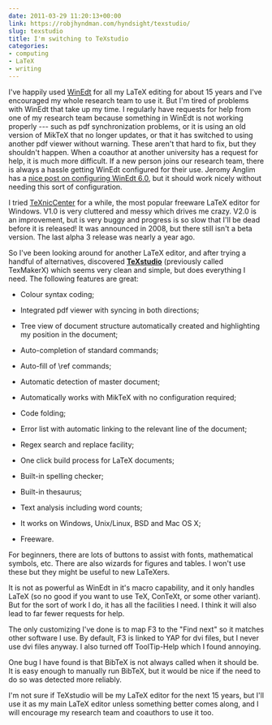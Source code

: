 ```yaml
---
date: 2011-03-29 11:20:13+00:00
link: https://robjhyndman.com/hyndsight/texstudio/
slug: texstudio
title: I'm switching to TeXstudio
categories:
- computing
- LaTeX
- writing
---
```


I've happily used [WinEdt](http://www.winedt.com) for all my LaTeX editing for about 15 years and I've encouraged my whole research team to use it. But I'm tired of problems with WinEdt that take up my time.<!-- more --> I regularly have requests for help from one of my research team because something in WinEdt is not working properly --- such as pdf synchronization problems, or it is using an old version of MikTeX that no longer updates, or that it has switched to using another pdf viewer without warning. These aren't that hard to fix, but they shouldn't happen. When a coauthor at another university has a request for help, it is much more difficult. If a new person joins our research team, there is always a hassle getting WinEdt configured for their use. Jeromy Anglim has a [nice post on configuring WinEdt 6.0](http://jeromyanglim.blogspot.com/2010/04/winedt-60-for-latex-features.html), but it should work nicely without needing this sort of configuration.

I tried [TeXnicCenter](http://www.texniccenter.org/) for a while, the most popular freeware LaTeX editor for Windows. V1.0 is very cluttered and messy which drives me crazy. V2.0 is an improvement, but is very buggy and progress is so slow that I'll be dead before it is released! It was announced in 2008, but there still isn't a beta version. The last alpha 3 release was nearly a year ago.

So I've been looking around for another LaTeX editor, and after trying a handful of alternatives, discovered **[TeXstudio](http://texstudio.sourceforge.net/)** (previously called TexMakerX) which seems very clean and simple, but does everything I need. The following features are great:


  * Colour syntax coding;

  * Integrated pdf viewer with syncing in both directions;

  * Tree view of document structure automatically created and highlighting my position in the document;

  * Auto-completion of standard commands;

  * Auto-fill of \ref commands;

  * Automatic detection of master document;

  * Automatically works with MikTeX with no configuration required;

  * Code folding;

  * Error list with automatic linking to the relevant line of the document;

  * Regex search and replace facility;

  * One click build process for LaTeX documents;

  * Built-in spelling checker;

  * Built-in thesaurus;

  * Text analysis including word counts;

  * It works on Windows, Unix/Linux, BSD and Mac OS X;

  * Freeware.

For beginners, there are lots of buttons to assist with fonts, mathematical symbols, etc. There are also wizards for figures and tables. I won't use these but they might be useful to new LaTeXers.

It is not as powerful as WinEdt in it's macro capability, and it only handles LaTeX (so no good if you want to use TeX, ConTeXt, or some other variant). But for the sort of work I do, it has all the facilities I need. I think it will also lead to far fewer requests for help.

The only customizing I've done is to map F3 to the "Find next" so it matches other software I use. By default, F3 is linked to YAP for dvi files, but I never use dvi files anyway. I also turned off ToolTip-Help which I found annoying.

One bug I have found is that BibTeX is not always called when it should be. It is easy enough to manually run BibTeX, but it would be nice if the need to do so was detected more reliably.

I'm not sure if TeXstudio will be my LaTeX editor for the next 15 years, but I'll use it as my main LaTeX editor unless something better comes along, and I will encourage my research team and coauthors to use it too.
